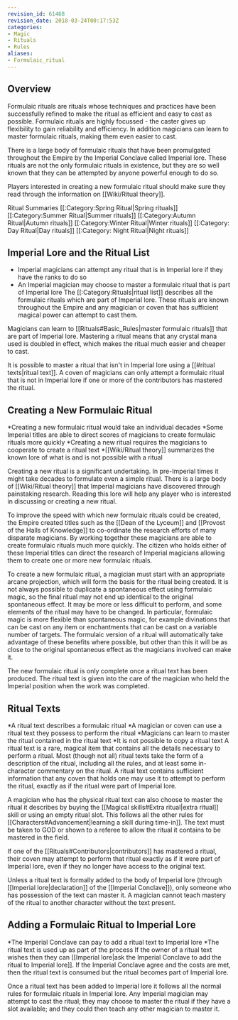 ```yaml
---
revision_id: 61468
revision_date: 2018-03-24T00:17:53Z
categories:
- Magic
- Rituals
- Rules
aliases:
- Formulaic_ritual
---
```



## Overview
Formulaic rituals are rituals whose techniques and practices have been successfully refined to make the ritual as efficient and easy to cast as possible. Formulaic rituals are highly focussed - the caster gives up flexibility to gain reliability and efficiency. In addition magicians can learn to master formulaic rituals, making them even easier to cast.

There is a large body of formulaic rituals that have been promulgated throughout the Empire by the Imperial Conclave called Imperial lore. These rituals are not the only formulaic rituals in existence, but they are so well known that they can be attempted by anyone powerful enough to do so.

Players interested in creating a new formulaic ritual should make sure they read through the information on [[Wiki/Ritual theory]].

Ritual Summaries
[[:Category:Spring Ritual|Spring rituals]]
[[:Category:Summer Ritual|Summer rituals]]
[[:Category:Autumn Ritual|Autumn rituals]]
[[:Category:Winter Ritual|Winter rituals]]
[[:Category: Day Ritual|Day rituals]]
[[:Category: Night Ritual|Night rituals]]


## Imperial Lore and the Ritual List
* Imperial magicians can attempt any ritual that is in Imperial lore if they have the ranks to do so
* An Imperial magician may choose to master a formulaic ritual that is part of Imperial lore
The [[:Category:Rituals|ritual list]] describes all the formulaic rituals which are part of Imperial lore. These rituals are known throughout the Empire and any magician or coven that has sufficient magical power can attempt to cast them.

Magicians can learn to [[Rituals#Basic_Rules|master formulaic rituals]] that are part of Imperial lore. Mastering a ritual means that any crystal mana used is doubled in effect, which makes the ritual much easier and cheaper to cast.

It is possible to master a ritual that isn't in Imperial lore using a [[#ritual texts|ritual text]]. A coven of magicians can only attempt a formulaic ritual that is not in Imperial lore if one or more of the contributors has mastered the ritual.

## Creating a New Formulaic Ritual
*Creating a new formulaic ritual would take an individual decades
*Some Imperial titles are able to direct scores of magicians to create formulaic rituals more quickly
*Creating a new ritual requires the magicians to cooperate to create a ritual text
*[[Wiki/Ritual theory]] summarizes the known lore of what is and is not possible with a ritual

Creating a new ritual is a significant undertaking. In pre-Imperial times it might take decades to formulate even a simple ritual. There is a large body of [[Wiki/Ritual theory]] that Imperial magicians have discovered through painstaking research. Reading this lore will help any player who is interested in discussing or creating a new ritual.

To improve the speed with which new formulaic rituals could be created, the Empire created titles such as the [[Dean of the Lyceum]] and [[Provost of the Halls of Knowledge]] to co-ordinate the research efforts of many disparate magicians. By working together these magicians are able to create formulaic rituals much more quickly. The citizen who holds either of these  Imperial titles can direct the research of Imperial magicians allowing them to create one or more new formulaic rituals.

To create a new formulaic ritual, a magician must start with an appropriate arcane projection, which will form the basis for the ritual being created. It is not always possible to duplicate a spontaneous effect using formulaic magic, so the final ritual may not end up identical to the original spontaneous effect. It may be more or less difficult to perform, and some elements of the ritual may have to be changed. In particular, formulaic magic is more flexible than spontaneous magic, for example divinations that can be cast on any item or enchantments that can be cast on a variable number of targets. The formulaic version of a ritual will automatically take advantage of these benefits where possible, but other than this it will be as close to the original spontaneous effect as the magicians involved can make it.

The new formulaic ritual is only complete once a ritual text has been produced. The ritual text is given into the care of the magician who held the Imperial position when the work was completed.

## Ritual Texts
*A ritual text describes a formulaic ritual
*A magician or coven can use a ritual text they possess to perform the ritual
*Magicians can learn to master the ritual contained in the ritual text
*It is not possible to copy a ritual text
A ritual text is a rare, magical item that contains all the details necessary to perform a ritual. Most (though not all) ritual texts take the form of a description of the ritual, including all the rules, and at least some in-character commentary on the ritual. A ritual text contains sufficient information that any coven that holds one may use it to attempt to perform the ritual, exactly as if the ritual were part of Imperial lore.

A magician who has the physical ritual text can also choose to master the ritual it describes by buying the [[Magical skills#Extra ritual|extra ritual]] skill or using an empty ritual slot. This follows all the other rules for [[Characters#Advancement|learning a skill during time-in]]. The text must be taken to GOD or shown to a referee to allow the ritual it contains to be mastered in the field. 

If one of the [[Rituals#Contributors|contributors]] has mastered a ritual, their coven may attempt to perform that ritual exactly as if it were part of Imperial lore, even if they no longer have access to the original text.

Unless a ritual text is formally added to the body of Imperial lore (through [[Imperial lore|declaration]] of the [[Imperial Conclave]]), only someone who has possession of the text can master it. A magician cannot teach mastery of the ritual to another character without the text present.

## Adding a Formulaic Ritual to Imperial Lore
*The Imperial Conclave can pay to add a ritual text to Imperial lore
*The ritual text is used up as part of the process
If the owner of a ritual text wishes then they can [[Imperial lore|ask the Imperial Conclave to add the ritual to Imperial lore]]. If the Imperial Conclave agree and the costs are met, then the ritual text is consumed but the ritual becomes part of Imperial lore.

Once a ritual text has been added to Imperial lore it follows all the normal rules for formulaic rituals in Imperial lore. Any Imperial magician may attempt to cast the ritual; they may choose to master the ritual if they have a slot available; and they could then teach any other magician to master it.




